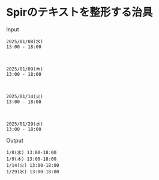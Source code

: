 # Spirのテキストを整形する治具

Input
```
2025/01/08(水)
13:00 - 18:00



2025/01/09(木)
13:00 - 18:00



2025/01/14(火)
13:00 - 18:00



2025/01/29(水)
13:00 - 18:00

```

Output
```
1/8(水) 13:00-18:00
1/9(木) 13:00-18:00
1/14(火) 13:00-18:00
1/29(水) 13:00-18:00
```
